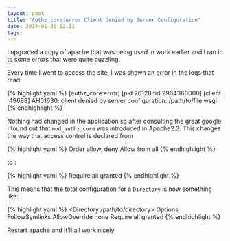 ```yaml
---
layout: post
title: "Authz_core:error Client Denied by Server Configuration"
date: 2014-01-30 12:11
tags: 
---
```

I upgraded a copy of apache that was being used in work earlier and I ran in to some errors 
that were quite puzzling.

Every time I went to access the site, I was shown an error in the logs that read:

{% highlight yaml %}
  [authz_core:error] [pid 26128:tid 2964360000] [client <IPADDRESS>:49688] AH01630: client denied by server configuration: /path/to/file.wsgi
{% endhighlight %}

Nothing had changed in the application so after consulting the great google, I
found out that ``mod_authz_core`` was introduced in Apache2.3. This changes the
way that access control is declared from

{% highlight yaml %}
  Order allow, deny
  Allow from all
{% endhighlight %}

to :

{% highlight yaml %}
  Require all granted
{% endhighlight %}

This means that the total configuration for a ``Directory`` is now something like:

{% highlight yaml %}
  <Directory /path/to/directory>
    Options FollowSymlinks
    AllowOverride none
    Require all granted
  </Directory>
{% endhighlight %}

Restart apache and it'll all work nicely.
